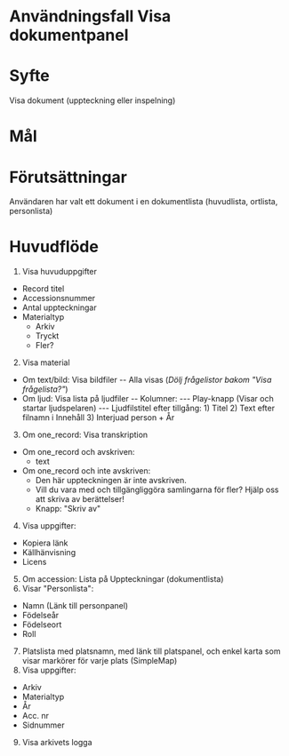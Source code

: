 # Användningsfall Visa dokumentpanel
# Syfte
Visa dokument (uppteckning eller inspelning)

# Mål

# Förutsättningar
Användaren har valt ett dokument i en dokumentlista (huvudlista, ortlista, personlista)

# Huvudflöde
1. Visa huvuduppgifter
- Record titel
- Accessionsnummer 
- Antal uppteckningar
- Materialtyp
  - Arkiv
  - Tryckt
  - Fler?
2. Visa material
- Om text/bild: Visa bildfiler
-- Alla visas (_Dölj frågelistor bakom "Visa frågelista?"_)
- Om ljud: Visa lista på ljudfiler
-- Kolumner:
--- Play-knapp (Visar och startar ljudspelaren)
--- Ljudfilstitel efter tillgång: 1) Titel 2) Text efter filnamn i Innehåll 3) Interjuad person + År
3. Om one_record: Visa transkription
- Om one_record och avskriven:
    - text
- Om one_record och inte avskriven:
    - Den här uppteckningen är inte avskriven.
    - Vill du vara med och tillgängliggöra samlingarna för fler? Hjälp oss att skriva av berättelser!
    - Knapp: "Skriv av"
4. Visa uppgifter:
- Kopiera länk
- Källhänvisning
- Licens
5. Om accession: Lista på Uppteckningar (dokumentlista)
6. Visar "Personlista":
- Namn (Länk till personpanel)
- Födelseår
- Födelseort
- Roll
7. Platslista med platsnamn, med länk till platspanel, och enkel karta som visar markörer för varje plats (SimpleMap)
8. Visa uppgifter:
- Arkiv
- Materialtyp
- År
- Acc. nr
- Sidnummer
9. Visa arkivets logga


